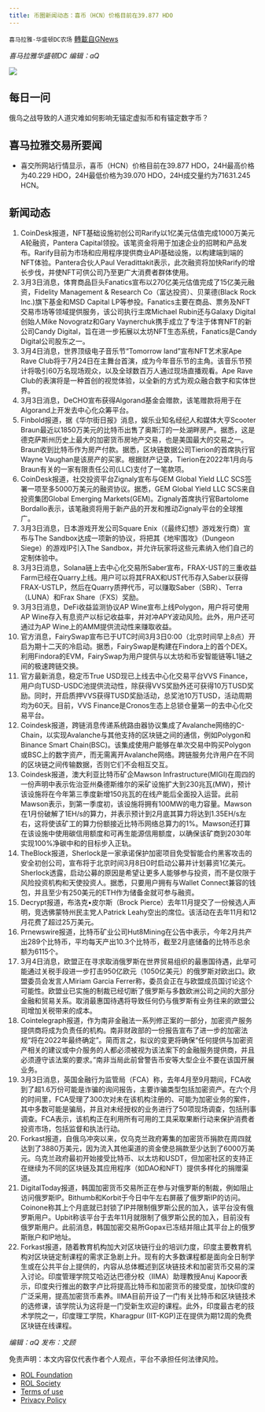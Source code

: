 ```yaml
---
title: 币圈新闻动态：喜币（HCN）价格目前在39.877 HDO
---
```

`喜马拉雅-华盛顿DC农场` [轉載自GNews](https://gnews.org/zh-hans/2102692/)

*喜马拉雅华盛顿DC 编辑：aQ*

![](http://himalayawashingtondc.org/wp-content/uploads/2021/07/ScreenShot-2021-07-31-at-16.20.22@2x.png)



## 每日一问





俄乌之战导致的人道灾难如何影响无锚定虚拟币和有锚定数字币？





## 喜马拉雅交易所要闻





- 喜交所网站行情显示，喜币（HCN）价格目前在39.877 HDO，24H最高价格为40.229 HDO，24H最低价格为39.070 HDO，24H成交量约为71631.245 HCN。






## 新闻动态





1. CoinDesk报道，NFT基础设施初创公司Rarify以1亿美元估值完成1000万美元A轮融资，Pantera Capital领投。该笔资金将用于加速企业的招聘和产品发布。Rarify目前为市场和应用程序提供商业API基础设施，以构建端到端的NFT体验。Pantera合伙人Paul Veradittakit表示，此次融资将加快Rarify的增长步伐，并使NFT可供公司乃至更广大消费者群体使用。
2. 3月3日消息，体育商品巨头Fanatics宣布以270亿美元估值完成了15亿美元融资，Fidelity Management & Research Co（富达投资）、贝莱德(Black Rock Inc.)旗下基金和MSD Capital LP等参投。Fanatics主要在商品、票务及NFT交易市场等领域提供服务，该公司执行主席Michael Rubin还与Galaxy Digital创始人Mike Novogratz和Gary Vaynerchuk携手成立了专注于体育NFT的新公司Candy Digital，旨在进一步拓展以太坊NFT生态系统，Fanatics是Candy Digital公司股东之一。
3. 3月4日消息，世界顶级电子音乐节“Tomorrow land”宣布NFT艺术家Ape Rave Club将于7月24日在主舞台首演，成为今年音乐节的主角。该音乐节预计将吸引60万名现场观众，以及全球数百万人通过现场直播观看。Ape Rave Club的表演将是一种首创的视觉体验，以全新的方式为观众融合数字和实体世界。
4. 3月3日消息，DeCHO宣布获得Algorand基金会赠款，该笔赠款将用于在Algorand上开发去中心化众筹平台。
5. Finbold报道，据《华尔街日报》消息，娱乐业知名经纪人和媒体大亨Scooter Braun最近以1850万美元的比特币出售了奥斯汀的一处湖畔房产。据悉，这是德克萨斯州历史上最大的加密货币房地产交易，也是美国最大的交易之一。Braun收到比特币作为房产付款。据悉，区块链数据公司Tierion的首席执行官Wayne Vaughan是该房产的买家。根据财产记录，Tierion在2022年1月向与Braun有关的一家有限责任公司(LLC)支付了一笔款项。
6. CoinDesk报道，社交投资平台Zignaly宣布与GEM Global Yield LLC SCS签署一项至多5000万美元的融资协议。据悉，GEM Global Yield LLC SCS来自投资集团Global Emerging Markets(GEM)。Zignaly首席执行官Bartolome Bordallo表示，该笔融资将用于新产品的开发和推动Zignaly平台的全球推广。
7. 3月3日消息，日本游戏开发公司Square Enix（《最终幻想》游戏发行商）宣布与The Sandbox达成一项新的协议，将把其《地牢围攻》（Dungeon Siege）的游戏IP引入The Sandbox，并允许玩家将这些元素纳入他们自己的定制体验中。
8. 3月3日消息，Solana链上去中心化交易所Saber宣布，FRAX-UST的三重收益Farm已经在Quarry上线。用户可以将其FRAX和UST代币存入Saber以获得FRAX-USTLP，然后在Quarry质押代币，可以赚取Saber（SBR）、Terra（LUNA）和Frax Share（FXS）奖励。
9. 3月3日消息，DeFi收益监测协议AP Wine宣布上线Polygon，用户将可使用AP Wine存入有息资产以标记收益率，并对冲APY波动风险。此外，用户还可通过为AP Wine上的AMM提供流动性来赚取收益。
10. 官方消息，FairySwap宣布已于UTC时间3月3日0:00（北京时间早上8点）开启为期十二天的冷启动。据悉，FairySwap是构建在Findora上的首个DEX。利用Findora的EVM，FairySwap为用户提供与以太坊和币安智能链等L1链之间的极速跨链交换。
11. 官方最新消息，稳定币True USD现已上线去中心化交易平台VVS Finance，用户向TUSD-USDC池提供流动性，除获得VVS奖励外还可获得10万TUSD奖励。同时，开启质押VVS获得TUSD奖励活动，总奖池10万TUSD，活动周期均为60天。目前，VVS Finance是Cronos生态上总锁仓量第一的去中心化交易平台。
12. Coindesk报道，跨链消息传递系统路由器协议集成了Avalanche网络的C-Chain，以实现Avalanche与其他支持的区块链之间的通信，例如Polygon和Binance Smart Chain(BSC)。该集成使用户能够在单次交易中购买Polygon或BSC上的数字资产，而无需离开Avalanche网络。跨链服务允许用户在不同的区块链之间传输数据，否则它们不会相互交互。
13. Coindesk报道，澳大利亚比特币矿企Mawson Infrastructure(MIGI)在周四的一份声明中表示佐治亚州桑德斯维尔的采矿设施扩大到230兆瓦(MW)，预计该设施将在今年第三季度新增150兆瓦的在线产能后全面投入运营。此前Mawson表示，到第一季度初，该设施将拥有100MW的电力容量。Mawson在1月份破解了1EH/s的算力，并表示预计到2月底其算力将达到1.35EH/s左右，这将使该矿工的算力份额接近比特币网络总算力的1%。Mawson还打算在该设施中使用碳信用额度和可再生能源信用额度，以确保该矿商到2030年实现100%净碳中和的目标步入正轨。
14. TheBlock报道，Sherlock是一家承诺保护加密项目免受智能合约黑客攻击的安全初创公司，宣布将于北京时间3月8日0时启动公募并计划募资1亿美元。Sherlock透露，启动公募的原因是希望让更多人能够参与投资，而不是仅限于风险投资机构和天使投资人。据悉，只要用户拥有与Wallet Connect兼容的钱包，并且至少有250美元的ETH作为储备金就可参与融资。
15. Decrypt报道，布洛克•皮尔斯（Brock Pierce）去年11月提交了一份候选人声明，竞选佛蒙特州民主党人Patrick Leahy空出的席位。该活动在去年11月和12月花费了超过25万美元。
16. Prnewswire报道，比特币矿业公司Hut8Mining在公告中表示，今年2月共产出289个比特币，平均每天产出10.3个比特币，截至2月底储备的比特币总余额为6115个。
17. 3月4日消息，欧盟正在寻求取消俄罗斯在世界贸易组织的最惠国待遇，此举可能通过关税手段进一步打击950亿欧元（1050亿美元）的俄罗斯对欧出口。欧盟委员会发言人Miriam Garcia Ferrer称，委员会正在与欧盟成员国讨论这个可能性。欧盟业已实施的制裁已经切断了俄罗斯与多数欧洲公司之间的大部分金融和贸易关系。取消最惠国待遇将导致任何仍与俄罗斯有业务往来的欧盟公司增加关税带来的成本。
18. Cointelegraph报道，作为南非金融法一系列修正案的一部分，加密资产服务提供商将成为负责任的机构。南非财政部的一份报告宣布了进一步的加密法规“将在2022年最终确定”。简而言之，拟议的变更将确保“任何提供与加密资产相关的建议或中介服务的人都必须被视为该法案下的金融服务提供商，并且必须遵守该法案的要求。”南非当局此前曾警告币安等大型企业不要在该国开展业务。
19. 3月3日消息，英国金融行为监管局（FCA）称，去年4月至9月期间，FCA收到了超1.6万份可能是诈骗的询问报告，主要诈骗类型包括加密资产。在六个月的时间里，FCA受理了300次对未在该机构注册的、可能为加密业务的案件，其中多数可能是骗局，并且对未经授权的业务进行了50项现场调查，包括刑事调查。FCA表示，该机构正在利用所有可用的工具采取果断行动来保护消费者投资市场，包括监督和执法行动。
20. Forkast报道，自俄乌冲突以来，仅乌克兰政府筹集的加密货币捐款在周四就达到了3880万美元，因为流入其他渠道的资金使总捐款至少达到了6000万美元。乌克兰政府最初开始接受比特币、以太坊和USDT，但加密社区的支持正在继续为不同的区块链及其应用程序（如DAO和NFT）提供多样化的捐赠渠道。
21. DigitalToday报道，韩国加密货币交易所正在参与对俄罗斯的制裁，例如阻止访问俄罗斯IP。Bithumb和Korbit于今日中午左右屏蔽了俄罗斯IP的访问。Coinone称其上个月底就已封锁了IP并限制俄罗斯公民的加入，该平台没有俄罗斯用户。Upbit称该平台于去年11月就限制了俄罗斯公民的加入，目前没有俄罗斯用户。此前消息，韩国加密交易所Gopax已冻结并阻止其平台上的俄罗斯账户和IP地址。
22. Forkast报道，随着教育机构加大对区块链行业的培训力度，印度主要教育机构对区块链定制课程的需求正急剧上升。现有的大多数课程都是面向全日制学生或在公共平台上提供的，内容从总体概述到区块链技术和加密货币交易的深入讨论。印度管理学院艾哈迈达巴德分校（IIMA）助理教授Anuj Kapoor表示，印度央行推出的数字卢比将提高比特币和加密货币的接受度，加快印度的广泛采用，提高加密货币素养。IIMA目前开设了一门有关比特币和区块链技术的选修课，该学院认为这将是一门受新生欢迎的课程。此外，印度最古老的技术学院之一，印度理工学院，Kharagpur (IIT-KGP)正在提供为期12周的免费区块链在线课程。





*编辑：aQ
发布：文顾*


 
 

免责声明：本文内容仅代表作者个人观点，平台不承担任何法律风险。

- [ROL Foundation](https://rolfoundation.org/)
- [ROL Society](https://rolsociety.org/)
- [Terms of use](https://gnews.org/terms-of-use-3/)
- [Privacy Policy](https://gnews.org/privacy-policy/)
